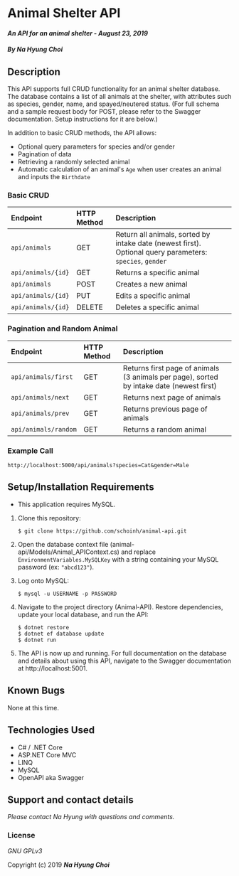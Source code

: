 # Animal Shelter API

#### _An API for an animal shelter - August 23, 2019_

#### _By **Na Hyung Choi**_

## Description

This API supports full CRUD functionality for an animal shelter database. The database contains a list of all animals at the shelter, with attributes such as species, gender, name, and spayed/neutered status. (For full schema and a sample request body for POST, please refer to the Swagger documentation. Setup instructions for it are below.) 

In addition to basic CRUD methods, the API allows:
* Optional query parameters for species and/or gender
* Pagination of data
* Retrieving a randomly selected animal
* Automatic calculation of an animal's `Age` when user creates an animal and inputs the `Birthdate`

### **Basic CRUD**
| Endpoint | HTTP Method | Description |
| :------------- | :------------- | :------------- |
| `api/animals` | GET | Return all animals, sorted by intake date (newest first). Optional query parameters: `species`, `gender` |
| `api/animals/{id}` | GET | Returns a specific animal |
| `api/animals` | POST | Creates a new animal |
| `api/animals/{id}` | PUT | Edits a specific animal |
| `api/animals/{id}` | DELETE | Deletes a specific animal |

### **Pagination and Random Animal**
| Endpoint | HTTP Method | Description |
| :------------- | :------------- | :------------- |
| `api/animals/first` | GET | Returns first page of animals (3 animals per page), sorted by intake date (newest first) |
| `api/animals/next` | GET | Returns next page of animals |
| `api/animals/prev` | GET | Returns previous page of animals |
| `api/animals/random` | GET | Returns a random animal |

### **Example Call**
```
http://localhost:5000/api/animals?species=Cat&gender=Male
```

## Setup/Installation Requirements

* This application requires MySQL.

1. Clone this repository:
    ```
    $ git clone https://github.com/schoinh/animal-api.git
    ```
2. Open the database context file (animal-api/Models/Animal_APIContext.cs) and replace `EnvironmentVariables.MySQLKey` with a string containing your MySQL password (ex: `"abcd123"`).

3. Log onto MySQL:
    ```
    $ mysql -u USERNAME -p PASSWORD
    ```
5. Navigate to the project directory (Animal-API). Restore dependencies, update your local database, and run the API:
    ```
    $ dotnet restore
    $ dotnet ef database update
    $ dotnet run
    ```
7. The API is now up and running. For full documentation on the database and details about using this API, navigate to the Swagger documentation at http://localhost:5001.

## Known Bugs
None at this time.

## Technologies Used
* C# / .NET Core
* ASP.NET Core MVC
* LINQ
* MySQL
* OpenAPI aka Swagger

## Support and contact details

_Please contact Na Hyung with questions and comments._

### License

*GNU GPLv3*

Copyright (c) 2019 **_Na Hyung Choi_**